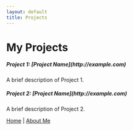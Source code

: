 ```yaml
---
layout: default
title: Projects
---
```


# My Projects

<div class="row">
  <div class="col-md-6">
    <div class="card mb-4 shadow-sm">
      <div class="card-body">
        <h5 class="card-title">Project 1: [Project Name](http://example.com)</h5>
        <p class="card-text">A brief description of Project 1.</p>
      </div>
    </div>
  </div>
  <div class="col-md-6">
    <div class="card mb-4 shadow-sm">
      <div class="card-body">
        <h5 class="card-title">Project 2: [Project Name](http://example.com)</h5>
        <p class="card-text">A brief description of Project 2.</p>
      </div>
    </div>
  </div>
</div>

[Home](index.html) | [About Me](about.html)
